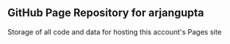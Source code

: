 ## GitHub Page Repository for arjangupta
Storage of all code and data for hosting this account's Pages site
